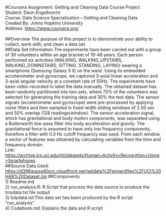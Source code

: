 #Coursera Assignment: Getting and Cleaning Data Course Project
<br/>Student: Deon Engelbrecht
<br/>Course: Data Science Specialization – Getting and Cleaning Data
<br/>Created By: Johns Hopkins University 
<br/>Address: https://www.coursera.org/  
<br/>
##Overview
The purpose of this project is to demonstrate your ability to collect, work with, and clean a data set.
<br/>
##Data Set Information
The experiments have been carried out with a group of 30 volunteers within an age bracket of 19-48 years. Each person performed six activities (WALKING, WALKING_UPSTAIRS, WALKING_DOWNSTAIRS, SITTING, STANDING, LAYING) wearing a smartphone (Samsung Galaxy S II) on the waist. Using its embedded accelerometer and gyroscope, we captured 3-axial linear acceleration and 3-axial angular velocity at a constant rate of 50Hz. The experiments have been video-recorded to label the data manually. The obtained dataset has been randomly partitioned into two sets, where 70% of the volunteers was selected for generating the training data and 30% the test data.
The sensor signals (accelerometer and gyroscope) were pre-processed by applying noise filters and then sampled in fixed-width sliding windows of 2.56 sec and 50% overlap (128 readings/window). The sensor acceleration signal, which has gravitational and body motion components, was separated using a Butterworth low-pass filter into body acceleration and gravity. The gravitational force is assumed to have only low frequency components, therefore a filter with 0.3 Hz cutoff frequency was used. From each window, a vector of features was obtained by calculating variables from the time and frequency domain.
<br/>Link: https://archive.ics.uci.edu/ml/datasets/Human+Activity+Recognition+Using+Smartphones
<br/>
##Source Data Used:
https://d396qusza40orc.cloudfront.net/getdata%2Fprojectfiles%2FUCI%20HAR%20Dataset.zip
##Components
<br/>1) Readme.md 
<br/>2) run_analysis.R: R Script that process the data source to produce the tinydata.txt file output
<br/>3) tidydata.txt:This data set has been produced by the R script “run_analysis”
<br/>4) Codebook.md: Explains the data and R script 

